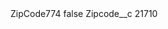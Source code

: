 <?xml version="1.0" encoding="UTF-8"?>
<CustomMetadata xmlns="http://soap.sforce.com/2006/04/metadata" xmlns:xsi="http://www.w3.org/2001/XMLSchema-instance" xmlns:xsd="http://www.w3.org/2001/XMLSchema">
    <label>ZipCode774</label>
    <protected>false</protected>
    <values>
        <field>Zipcode__c</field>
        <value xsi:type="xsd:string">21710</value>
    </values>
</CustomMetadata>
